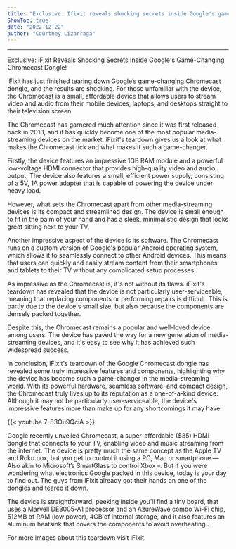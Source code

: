 ```yaml
---
title: "Exclusive: Ifixit reveals shocking secrets inside Google's game-changing Chromecast dongle!"
ShowToc: true 
date: "2022-12-22"
author: "Courtney Lizarraga"
---
```

*****
Exclusive: iFixit Reveals Shocking Secrets Inside Google's Game-Changing Chromecast Dongle!

iFixit has just finished tearing down Google’s game-changing Chromecast dongle, and the results are shocking. For those unfamiliar with the device, the Chromecast is a small, affordable device that allows users to stream video and audio from their mobile devices, laptops, and desktops straight to their television screen.

The Chromecast has garnered much attention since it was first released back in 2013, and it has quickly become one of the most popular media-streaming devices on the market. iFixit's teardown gives us a look at what makes the Chromecast tick and what makes it such a game-changer.

Firstly, the device features an impressive 1GB RAM module and a powerful low-voltage HDMI connector that provides high-quality video and audio output. The device also features a small, efficient power supply, consisting of a 5V, 1A power adapter that is capable of powering the device under heavy load.

However, what sets the Chromecast apart from other media-streaming devices is its compact and streamlined design. The device is small enough to fit in the palm of your hand and has a sleek, minimalistic design that looks great sitting next to your TV.

Another impressive aspect of the device is its software. The Chromecast runs on a custom version of Google's popular Android operating system, which allows it to seamlessly connect to other Android devices. This means that users can quickly and easily stream content from their smartphones and tablets to their TV without any complicated setup processes.

As impressive as the Chromecast is, it's not without its flaws. iFixit's teardown has revealed that the device is not particularly user-serviceable, meaning that replacing components or performing repairs is difficult. This is partly due to the device's small size, but also because the components are densely packed together.

Despite this, the Chromecast remains a popular and well-loved device among users. The device has paved the way for a new generation of media-streaming devices, and it's easy to see why it has achieved such widespread success.

In conclusion, iFixit's teardown of the Google Chromecast dongle has revealed some truly impressive features and components, highlighting why the device has become such a game-changer in the media-streaming world. With its powerful hardware, seamless software, and compact design, the Chromecast truly lives up to its reputation as a one-of-a-kind device. Although it may not be particularly user-serviceable, the device's impressive features more than make up for any shortcomings it may have.

{{< youtube 7-83Ou9QciA >}} 



Google recently unveiled Chromecast, a super-affordable ($35) HDMI dongle that connects to your TV, enabling video and music streaming from the internet. The device is pretty much the same concept as the Apple TV and Roku box, but you get to control it using a PC, Mac or smartphone — Also akin to Microsoft’s SmartGlass to control Xbox –. But if you were wondering what electronics Google packed in this device, today is your day to find out. The guys from iFixit already got their hands on one of the dongles and teared it down.
 
The device is straightforward, peeking inside you’ll find a tiny board, that uses a Marvell DE3005-A1 processor and an AzureWave combo Wi-Fi chip, 512MB of RAM (low power), 4GB of internal storage, and it also features an aluminum heatsink that covers the components to avoid overheating .
 

 
For more images about this teardown visit iFixit.



